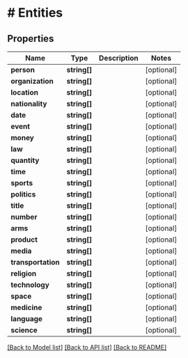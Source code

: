 # # Entities

## Properties

Name | Type | Description | Notes
------------ | ------------- | ------------- | -------------
**person** | **string[]** |  | [optional]
**organization** | **string[]** |  | [optional]
**location** | **string[]** |  | [optional]
**nationality** | **string[]** |  | [optional]
**date** | **string[]** |  | [optional]
**event** | **string[]** |  | [optional]
**money** | **string[]** |  | [optional]
**law** | **string[]** |  | [optional]
**quantity** | **string[]** |  | [optional]
**time** | **string[]** |  | [optional]
**sports** | **string[]** |  | [optional]
**politics** | **string[]** |  | [optional]
**title** | **string[]** |  | [optional]
**number** | **string[]** |  | [optional]
**arms** | **string[]** |  | [optional]
**product** | **string[]** |  | [optional]
**media** | **string[]** |  | [optional]
**transportation** | **string[]** |  | [optional]
**religion** | **string[]** |  | [optional]
**technology** | **string[]** |  | [optional]
**space** | **string[]** |  | [optional]
**medicine** | **string[]** |  | [optional]
**language** | **string[]** |  | [optional]
**science** | **string[]** |  | [optional]

[[Back to Model list]](../../README.md#models) [[Back to API list]](../../README.md#endpoints) [[Back to README]](../../README.md)
